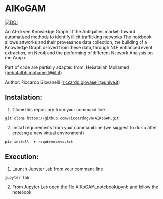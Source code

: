 # AIKoGAM
<a href="https://zenodo.org/doi/10.5281/zenodo.8184155"><img src="https://zenodo.org/badge/670696176.svg" alt="DOI"></a>

An AI-driven Knowledge Graph of the Antiquities market: toward automatised methods to identify illicit trafficking networks
The notebook allows artworks and their provenance data collection, the building of a Knowledge Graph derived from these data, through NLP enhanced event extraction, on Neo4j and the performing of different Network Analysis on the Graph.

Part of code are partially adapted from: Hebatallah Mohamed (hebatallah.mohamed@iit.it)

Author: Riccardo Giovanelli (riccardo.giovanelli@unive.it)


## Installation:

1.  Clone this repository from your command line
```
git clone https://github.com/riccardogvn/AIKoGAM.git
```

2. Install requirements from your command line (we suggest to do so after creating a new virtual environment)
```
pip install -r requirements.txt
```

## Execution:

1. Launch Jupyter Lab from your command line
```
jupyter lab
```
2. From Jupyter Lab open the file AIKoGAM_notebook.ipynb and follow the notebook


